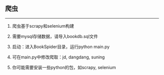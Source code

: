 ## 爬虫

---

1. 爬虫基于scrapy和selenium构建

2. 需要mysql存储数据，请导入bookdb.sql文件

3. 启动：进入BookSpider目录，运行python main.py

4. 可在main.py中修改爬取：jd, dangdang, suning

5. 你可能需要安装一些python的包，如scrapy, selenium